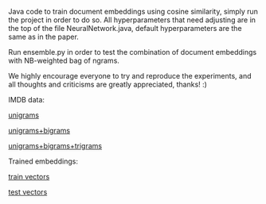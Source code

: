 Java code to train document embeddings using cosine similarity, simply run the project in order to do so. All hyperparameters that need adjusting are in the top of the file NeuralNetwork.java, default hyperparameters are the same as in the paper.

Run ensemble.py in order to test the combination of document embeddings with NB-weighted bag of ngrams.

We highly encourage everyone to try and reproduce the experiments, and all thoughts and criticisms are greatly appreciated, thanks! :)

IMDB data:

[unigrams](https://drive.google.com/file/d/1qxueBhd7WTBP58ZOdDL5K1DB0Sj2o5bZ/view?usp=sharing)

[unigrams+bigrams](https://drive.google.com/file/d/1tou6u3-PHE-ZQAU43rhgmD_8BfJ0QLl1/view?usp=sharing)

[unigrams+bigrams+trigrams](https://drive.google.com/file/d/1GDttGJrnZh370Y0KNMbAMfRNU50La07R/view?usp=sharing)


Trained embeddings:

[train vectors](https://drive.google.com/file/d/1a-eOTfKXXqUpM19GepIxkZxI4N8ESSBJ/view?usp=sharing)

[test vectors](https://drive.google.com/file/d/1GFpVVrA1AlXBsWVx2McOnlAWyNm47TCI/view?usp=sharing)
